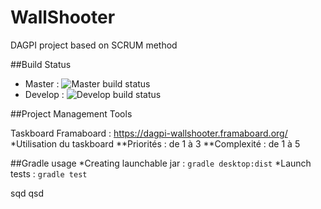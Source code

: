 # WallShooter
DAGPI project based on SCRUM method

##Build Status

* Master : ![Master build status](https://travis-ci.org/DopaSensei/WallShooter.svg?branch=master "Master branch build status")
* Develop : ![Develop build status](https://travis-ci.org/DopaSensei/WallShooter.svg?branch=develop "Develop branch build status")

##Project Management Tools

Taskboard Framaboard : https://dagpi-wallshooter.framaboard.org/
*Utilisation du taskboard
**Priorités : de 1 à 3
**Complexité : de 1 à 5

##Gradle usage
*Creating launchable jar : `gradle desktop:dist`
*Launch tests : `gradle test`

sqd
qsd

